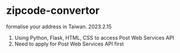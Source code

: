 # zipcode-convertor
formalise your address in Taiwan.
2023.2.15
1. Using Python, Flask, HTML, CSS to access Post Web Services API
2. Need to apply for Post Web Services API first
